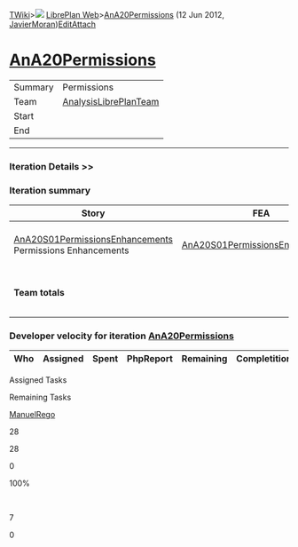 [TWiki](/twiki/Main/WebHome)&gt;![](/twiki/TWiki/TWikiDocGraphics/web-bg-small.gif) [LibrePlan Web](/twiki/LibrePlan/WebHome)&gt;[AnA20Permissions](http://wiki.libreplan-enterprise.com/twiki/LibrePlan/AnA20Permissions "Topic revision: 2 (12 Jun 2012 - 09:45:09)") (12 Jun 2012, [JavierMoran](/twiki/Main/JavierMoran))[Edit](http://wiki.libreplan-enterprise.com/twiki/bin/edit/LibrePlan/AnA20Permissions?t=1520337866 "Edit this topic text")[Attach](/twiki/bin/attach/LibrePlan/AnA20Permissions "Attach an image or document to this topic")

 [AnA20Permissions](/twiki/LibrePlan/AnA20Permissions)
==================================================================================================



|         |                                                                          |
|---------|--------------------------------------------------------------------------|
| Summary | Permissions                                                              |
| Team    | [AnalysisLibrePlanTeam](/twiki/LibrePlan/AnalysisLibrePlanTeam) |
| Start   |                                                                          |
| End     |                                                                          |

------------------------------------------------------------------------

[](/twiki/LibrePlan)

### Iteration Details &gt;&gt;

###  Iteration summary

<table>
<colgroup>
<col width="8%" />
<col width="8%" />
<col width="8%" />
<col width="8%" />
<col width="8%" />
<col width="8%" />
<col width="8%" />
<col width="8%" />
<col width="8%" />
<col width="8%" />
<col width="8%" />
<col width="8%" />
</colgroup>
<thead>
<tr class="header">
<th>Story</th>
<th>FEA</th>
<th>Estimate</th>
<th>Spent</th>
<th>PhpReport</th>
<th>ToDo</th>
<th>Progress</th>
<th>Done</th>
<th>Overrun</th>
<th>Completion</th>
<th>Developer</th>
<th>Reviewer</th>
</tr>
</thead>
<tbody>
<tr class="odd">
<td><a href="/twiki/LibrePlan/AnA20S01PermissionsEnhancements">AnA20S01PermissionsEnhancements</a><br />
Permissions Enhancements</td>
<td><a href="/twiki/LibrePlan/AnA20S01PermissionsEnhancements">AnA20S01PermissionsEnhancements</a></td>
<td><strong>28</strong></td>
<td><strong>28</strong></td>
<td><strong>0</strong></td>
<td><strong>0</strong></td>
<td><table>
<tbody>
<tr class="odd">
<td><img src="/twiki/TWiki/SmiliesPlugin/smile.gif" title="smile" alt="smile" /></td>
</tr>
</tbody>
</table></td>
<td>100%</td>
<td>0%</td>
<td>Acceptance</td>
<td><a href="/twiki/Main/ManuelRego">ManuelRego</a></td>
<td><a href="/twiki/Main/JavierMoran">JavierMoran</a></td>
</tr>
<tr class="even">
<td><strong>Team totals</strong></td>
<td> </td>
<td><strong>28</strong></td>
<td><strong>28</strong></td>
<td><strong>0</strong></td>
<td><strong>0</strong></td>
<td><table>
<tbody>
<tr class="odd">
<td><img src="/twiki/TWiki/SmiliesPlugin/smile.gif" title="smile" alt="smile" /></td>
</tr>
</tbody>
</table></td>
<td>100%</td>
<td>0%</td>
<td> </td>
<td> </td>
<td> </td>
</tr>
</tbody>
</table>

###  Developer velocity for iteration [AnA20Permissions](/twiki/LibrePlan/AnA20Permissions)

| Who | Assigned | Spent | PhpReport | Remaining | Completition |     |
|-----|----------|-------|-----------|-----------|--------------|-----|

Assigned Tasks

Remaining Tasks

[ManuelRego](/twiki/Main/ManuelRego)

28

28

0

100%

 

7

0
